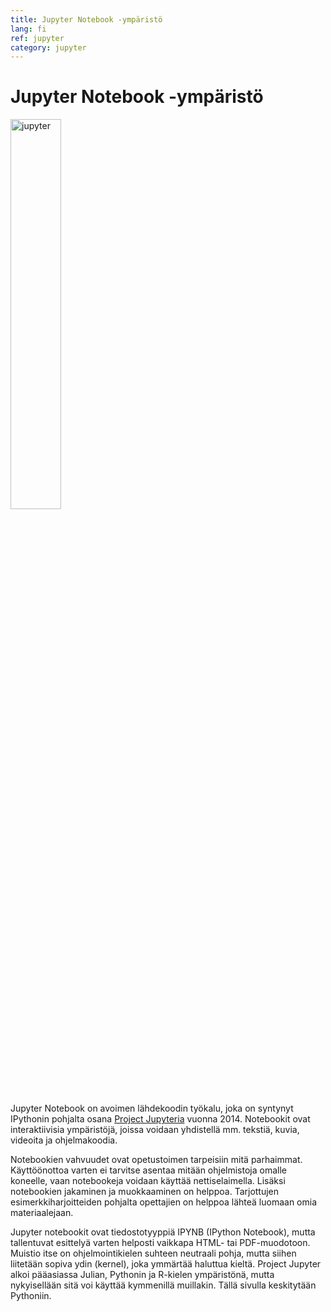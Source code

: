 ```yaml
---
title: Jupyter Notebook -ympäristö
lang: fi
ref: jupyter
category: jupyter
---
```


# Jupyter Notebook -ympäristö

<img src="https://upload.wikimedia.org/wikipedia/commons/thumb/3/38/Jupyter_logo.svg/1200px-Jupyter_logo.svg.png" alt="jupyter" width="40%" class="center"/>

Jupyter Notebook on avoimen lähdekoodin työkalu, joka on syntynyt IPythonin pohjalta osana [Project Jupyteria](https://jupyter.org/) vuonna 2014. Notebookit ovat interaktiivisia ympäristöjä, joissa voidaan yhdistellä mm. tekstiä, kuvia, videoita ja ohjelmakoodia.

Notebookien vahvuudet ovat opetustoimen tarpeisiin mitä parhaimmat.
Käyttöönottoa varten ei tarvitse asentaa mitään ohjelmistoja omalle koneelle, vaan notebookeja voidaan käyttää nettiselaimella.
Lisäksi notebookien jakaminen ja muokkaaminen on helppoa.
Tarjottujen esimerkkiharjoitteiden pohjalta opettajien on helppoa lähteä luomaan omia materiaalejaan.

Jupyter notebookit ovat tiedostotyyppiä IPYNB (IPython Notebook), mutta tallentuvat esittelyä varten helposti vaikkapa HTML- tai PDF-muodotoon. Muistio itse on ohjelmointikielen suhteen neutraali pohja, mutta siihen liitetään sopiva ydin (kernel), joka ymmärtää haluttua kieltä. Project Jupyter alkoi pääasiassa Julian, Pythonin ja R-kielen ympäristönä, mutta nykyisellään sitä voi käyttää kymmenillä muillakin. Tällä sivulla keskitytään Pythoniin.